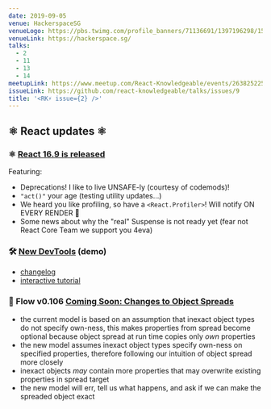```yaml
---
date: 2019-09-05
venue: HackerspaceSG
venueLogo: https://pbs.twimg.com/profile_banners/71136691/1397196298/1500x500
venueLink: https://hackerspace.sg/
talks:
  - 2
  - 11
  - 13
  - 14
meetupLink: https://www.meetup.com/React-Knowledgeable/events/263825225/
issueLink: https://github.com/react-knowledgeable/talks/issues/9
title: '<RK⚡️ issue={2} />'
---
```


## ⚛️ React updates ⚛️

### ⚛️ [React 16.9 is released](https://reactjs.org/blog/2019/08/08/react-v16.9.0.html)

Featuring:

- Deprecations! I like to live UNSAFE-ly (courtesy of codemods)!
- `"act()"` your age (testing utility updates...)
- We heard you like profiling, so have a `<React.Profiler>`! Will notify ON EVERY RENDER 🤪
- Some news about why the "real" Suspense is not ready yet (fear not React Core Team we support you 4eva)

### 🛠 [New DevTools](https://reactjs.org/blog/2019/08/15/new-react-devtools.html) (demo)

- [changelog](https://github.com/facebook/react/blob/master/packages/react-devtools/CHANGELOG.md#400-august-15-2019)
- [interactive tutorial](https://react-devtools-tutorial.now.sh/)

### 🥯 Flow v0.106 [Coming Soon: Changes to Object Spreads](https://medium.com/flow-type/coming-soon-changes-to-object-spreads-73204aef84e1)

- the current model is based on an assumption that inexact object types do not specify own-ness, this makes properties from spread become optional because object spread at run time copies only _own_ properties
- the new model assumes inexact object types specify own-ness on specified properties, therefore following our intuition of object spread more closely
- inexact objects _may_ contain more properties that may overwrite existing properties in spread target
- the new model will err, tell us what happens, and ask if we can make the spreaded object exact
